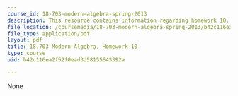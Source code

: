 ```yaml
---
course_id: 18-703-modern-algebra-spring-2013
description: This resource contains information regarding homework 10.
file_location: /coursemedia/18-703-modern-algebra-spring-2013/b42c116ea2f52f0ead3d58155643392a_MIT18_703S13_h10.pdf
file_type: application/pdf
layout: pdf
title: 18.703 Modern Algebra, Homework 10
type: course
uid: b42c116ea2f52f0ead3d58155643392a

---
```

None